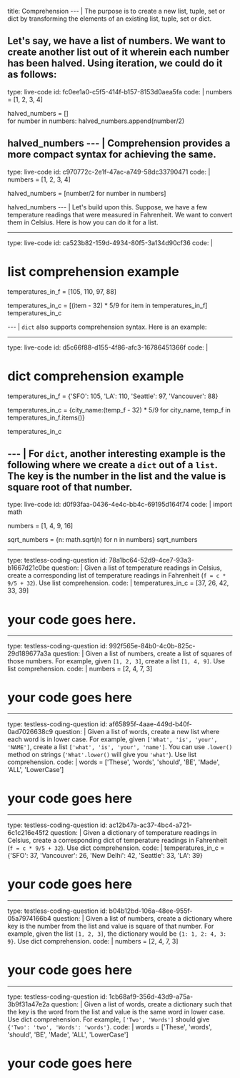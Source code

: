 title: Comprehension
--- |
  The purpose is to create a new list, tuple, set or dict by transforming the elements of an existing list, tuple, set or dict.

  Let's say, we have a list of numbers. We want to create another list out of it wherein each number has been halved. Using iteration, we could do it as follows:
---
type: live-code
id: fc0ee1a0-c5f5-414f-b157-8153d0aea5fa
code: |
  numbers = [1, 2, 3, 4]

  halved_numbers = []  
  for number in numbers:
    halved_numbers.append(number/2)

  halved_numbers
--- |
  Comprehension provides a more compact syntax for achieving the same.
---
type: live-code
id: c970772c-2e1f-47ac-a749-58dc33790471
code: |
  numbers = [1, 2, 3, 4]

  halved_numbers = [number/2 for number in numbers]

  halved_numbers
--- |
  Let's build upon this. Suppose, we have a few temperature readings that were measured in Fahrenheit. We want to convert them in Celsius. Here is how you can do it for a list.

---
type: live-code
id: ca523b82-159d-4934-80f5-3a134d90cf36
code: |
  # list comprehension example

  temperatures_in_f = [105, 110, 97, 88]

  temperatures_in_c = [(item - 32) * 5/9 for item in temperatures_in_f]
  temperatures_in_c

--- |
  `dict` also supports comprehension syntax. Here is an example:

---
type: live-code
id: d5c66f88-d155-4f86-afc3-16786451366f
code: |
  # dict comprehension example

  temperatures_in_f = {'SFO': 105, 'LA': 110, 'Seattle': 97, 'Vancouver': 88}

  temperatures_in_c = {city_name:(temp_f - 32) * 5/9 for city_name, temp_f in temperatures_in_f.items()}

  temperatures_in_c

--- |
  For `dict`, another interesting example is the following where we create a `dict` out of a `list`. The key is the number in the list and the value is square root of that number.
---
type: live-code
id: d0f93faa-0436-4e4c-bb4c-69195d164f74
code: |
  import math

  numbers = [1, 4, 9, 16]

  sqrt_numbers = {n: math.sqrt(n) for n in numbers}
  sqrt_numbers
  
---
type: testless-coding-question
id: 78a1bc64-52d9-4ce7-93a3-b1667d21c0be
question: |
  Given a list of temperature readings in Celsius, create a corresponding list of temperature readings in Fahrenheit (`f = c * 9/5 + 32`). Use list comprehension.
code: |
  temperatures_in_c = [37, 26, 42, 33, 39]

  # your code goes here.

---
type: testless-coding-question
id: 992f565e-84b0-4c0b-825c-29d189677a3a
question: |
  Given a list of numbers, create a list of squares of those numbers. For example, given `[1, 2, 3]`, create a list `[1, 4, 9]`. Use list comprehension.
code: |
  numbers = [2, 4, 7, 3]

  # your code goes here

---
type: testless-coding-question
id: af65895f-4aae-449d-b40f-0ad7026638c9
question: |
  Given a list of words, create a new list where each word is in lower case. For example, given `['What', 'is', 'your', 'NAME']`, create a list `['what', 'is', 'your', 'name']`. You can use `.lower()` method on strings (`'What'.lower()` will give you `'what'`). Use list comprehension.
code: |
  words = ['These', 'words', 'should', 'BE', 'Made', 'ALL', 'LowerCase']

  # your code goes here

---
type: testless-coding-question
id: ac12b47a-ac37-4bc4-a721-6c1c216e45f2
question: |
  Given a dictionary of temperature readings in Celsius, create a corresponding dict of temperature readings in Fahrenheit (`f = c * 9/5 + 32`). Use dict comprehension.
code: |
  temperatures_in_c = {'SFO': 37, 'Vancouver': 26, 'New Delhi': 42,
    'Seattle': 33, 'LA': 39}

  # your code goes here

---
type: testless-coding-question
id: b04b12bd-106a-48ee-955f-05a7974166b4
question: |
  Given a list of numbers, create a dictionary where key is the number from the list and value is square of that number. For example, given the list `[1, 2, 3]`, the dictionary would be `{1: 1, 2: 4, 3: 9}`. Use dict comprehension.
code: |
  numbers = [2, 4, 7, 3]

  # your code goes here

---
type: testless-coding-question
id: 1cb68af9-356d-43d9-a75a-3b9f31a47e2a
question: |
  Given a list of words, create a dictionary such that the key is the word from the list and value is the same word in lower case. Use dict  comprehension. For example, `['Two', 'Words']` should give `{'Two': 'two', 'Words': 'words'}`.
code: |
  words = ['These', 'words', 'should', 'BE', 'Made', 'ALL', 'LowerCase']

  # your code goes here
